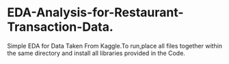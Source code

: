# EDA-Analysis-for-Restaurant-Transaction-Data.

Simple EDA for Data Taken From Kaggle.To run,place all files together within the same directory and install all libraries provided in the Code.
